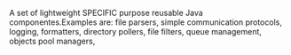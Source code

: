 A set of lightweight SPECIFIC purpose reusable Java componentes.Examples are: file parsers, simple communication protocols, logging, formatters, directory pollers, file filters, queue management, objects pool managers,